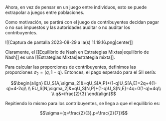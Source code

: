 
Ahora, en vez de pensar en un juego entre individuos, esto se puede extrapolar a juegos entre poblaciones.

Como motivación, se partirá con el juego de contribuyentes decidan pagar o no sus impuestos y las autoridades auditar o no auditar los contribuyentes. 

![[Captura de pantalla 2023-08-29 a la(s) 11.19.16.png|center]]


Claramente, el [[Equilibrio de Nash en Estrategias Mixtas|equilibrio de Nash]] es una [[Estrategias Mixtas|estrategia mixta]]. 

Para calcular las proporciones de contribuyentes, definimos las proporciones $\sigma_2=(q,1-q)$. Entonces, el pago esperado para el SII sería: 

$$\begin{align}
EU_S[A,\sigma_2]&=qU_S[A,P]+(1-q)U_S[A,E]=2q+4(1-q)=4-2q\\  \\
EU_S[N,\sigma_2]&=qU_S[N,P]+(1-q)U_S[N,E]=4q+0(1-q)=4q\\  \\
q&=\frac{2}{3}
\end{align}$$

Repitiendo lo mismo para los contribuyentes, se llega a que el equilibrio es: 

$$\sigma=(q=\frac{2}{3},p=\frac{2}{7})$$

